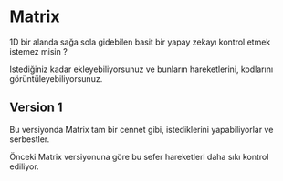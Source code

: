 # Matrix
<p>1D bir alanda sağa sola gidebilen basit bir yapay zekayı kontrol etmek istemez misin ?</p>
<p>Istediğiniz kadar ekleyebiliyorsunuz ve bunların hareketlerini, kodlarını görüntüleyebiliyorsunuz.</p>
<h2><b>Version 1</b></h2>
<p>Bu versiyonda Matrix tam bir cennet gibi, istediklerini yapabiliyorlar ve serbestler.</p>
<p>Önceki Matrix versiyonuna göre bu sefer hareketleri daha sıkı kontrol ediliyor.</p>
